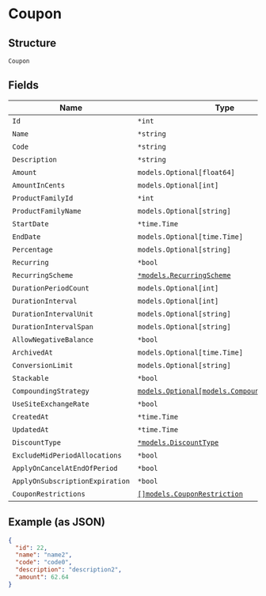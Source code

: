 
# Coupon

## Structure

`Coupon`

## Fields

| Name | Type | Tags | Description |
|  --- | --- | --- | --- |
| `Id` | `*int` | Optional | - |
| `Name` | `*string` | Optional | - |
| `Code` | `*string` | Optional | - |
| `Description` | `*string` | Optional | - |
| `Amount` | `models.Optional[float64]` | Optional | - |
| `AmountInCents` | `models.Optional[int]` | Optional | - |
| `ProductFamilyId` | `*int` | Optional | - |
| `ProductFamilyName` | `models.Optional[string]` | Optional | - |
| `StartDate` | `*time.Time` | Optional | - |
| `EndDate` | `models.Optional[time.Time]` | Optional | - |
| `Percentage` | `models.Optional[string]` | Optional | - |
| `Recurring` | `*bool` | Optional | - |
| `RecurringScheme` | [`*models.RecurringScheme`](../../doc/models/recurring-scheme.md) | Optional | - |
| `DurationPeriodCount` | `models.Optional[int]` | Optional | - |
| `DurationInterval` | `models.Optional[int]` | Optional | - |
| `DurationIntervalUnit` | `models.Optional[string]` | Optional | - |
| `DurationIntervalSpan` | `models.Optional[string]` | Optional | - |
| `AllowNegativeBalance` | `*bool` | Optional | - |
| `ArchivedAt` | `models.Optional[time.Time]` | Optional | - |
| `ConversionLimit` | `models.Optional[string]` | Optional | - |
| `Stackable` | `*bool` | Optional | - |
| `CompoundingStrategy` | [`models.Optional[models.CompoundingStrategy]`](../../doc/models/compounding-strategy.md) | Optional | - |
| `UseSiteExchangeRate` | `*bool` | Optional | - |
| `CreatedAt` | `*time.Time` | Optional | - |
| `UpdatedAt` | `*time.Time` | Optional | - |
| `DiscountType` | [`*models.DiscountType`](../../doc/models/discount-type.md) | Optional | - |
| `ExcludeMidPeriodAllocations` | `*bool` | Optional | - |
| `ApplyOnCancelAtEndOfPeriod` | `*bool` | Optional | - |
| `ApplyOnSubscriptionExpiration` | `*bool` | Optional | - |
| `CouponRestrictions` | [`[]models.CouponRestriction`](../../doc/models/coupon-restriction.md) | Optional | - |

## Example (as JSON)

```json
{
  "id": 22,
  "name": "name2",
  "code": "code0",
  "description": "description2",
  "amount": 62.64
}
```

